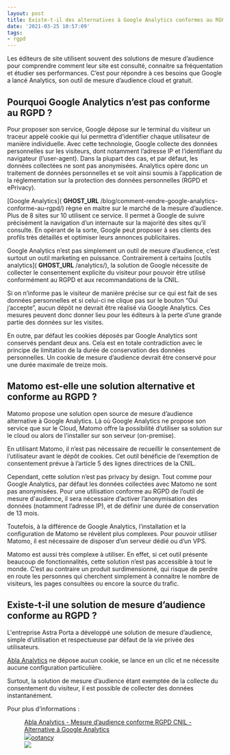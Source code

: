 ```yaml
---
layout: post
title: Existe-t-il des alternatives à Google Analytics conformes au RGPD ?
date: '2021-03-25 10:57:09'
tags:
- rgpd
---
```


Les éditeurs de site utilisent souvent des solutions de mesure d’audience pour comprendre comment leur site est consulté, connaitre sa fréquentation et étudier ses performances. C’est pour répondre à ces besoins que Google a lancé Analytics, son outil de mesure d’audience cloud et gratuit.

## Pourquoi Google Analytics n’est pas conforme au RGPD ?  

Pour proposer son service, Google dépose sur le terminal du visiteur un traceur appelé cookie qui lui permettra d’identifier chaque utilisateur de manière individuelle. Avec cette technologie, Google collecte des données personnelles sur les visiteurs, dont notamment l’adresse IP et l’identifiant du navigateur (l’user-agent). Dans la plupart des cas, et par défaut, les données collectées ne sont pas anonymisées. Analytics opère donc un traitement de données personnelles et se voit ainsi soumis à l’application de la réglementation sur la protection des données personnelles (RGPD et ePrivacy).

[Google Analytics]( __GHOST_URL__ /blog/comment-rendre-google-analytics-conforme-au-rgpd/) règne en maitre sur le marché de la mesure d’audience. Plus de 8 sites sur 10 utilisent ce service. Il permet à Google de suivre précisément la navigation d’un internaute sur la majorité des sites qu’il consulte. En opérant de la sorte, Google peut proposer à ses clients des profils très détaillés et optimiser leurs annonces publicitaires.

Google Analytics n’est pas simplement un outil de mesure d’audience, c’est surtout un outil marketing en puissance. Contrairement à certains [outils analytics]( __GHOST_URL__ /analytics/), la solution de Google nécessite de collecter le consentement explicite du visiteur pour pouvoir être utilisé conformément au RGPD et aux recommandations de la CNIL.

Si on n’informe pas le visiteur de manière précise sur ce qui est fait de ses données personnelles et si celui-ci ne clique pas sur le bouton “Oui j’accepte”, aucun dépôt ne devrait être réalisé via Google Analytics. Ces mesures peuvent donc donner lieu pour les éditeurs à la perte d’une grande partie des données sur les visites.

En outre, par défaut les cookies déposés par Google Analytics sont conservés pendant deux ans. Cela est en totale contradiction avec le principe de limitation de la durée de conservation des données personnelles. Un cookie de mesure d’audience devrait être conservé pour une durée maximale de treize mois.

## Matomo est-elle une solution alternative et conforme au RGPD ?

Matomo propose une solution open source de mesure d’audience alternative à Google Analytics. Là où Google Analytics ne propose son service que sur le Cloud, Matomo offre la possibilité d’utiliser sa solution sur le cloud ou alors de l’installer sur son serveur (on-premise).

En utilisant Matomo, il n’est pas nécessaire de recueillir le consentement de l’utilisateur avant le dépôt de cookies. Cet outil bénéficie de l’exemption de consentement prévue à l’article 5 des lignes directrices de la CNIL.

Cependant, cette solution n’est pas privacy by design. Tout comme pour Google Analytics, par défaut les données collectées avec Matomo ne sont pas anonymisées. Pour une utilisation conforme au RGPD de l’outil de mesure d'audience, il sera nécessaire d’activer l’anonymisation des données (notamment l’adresse IP), et de définir une durée de conservation de 13 mois.

Toutefois, à la différence de Google Analytics, l’installation et la configuration de Matomo se révèlent plus complexes. Pour pouvoir utiliser Matomo, il est nécessaire de disposer d’un serveur dédié ou d’un VPS.

Matomo est aussi très complexe à utiliser. En effet, si cet outil présente beaucoup de fonctionnalités, cette solution n’est pas accessible à tout le monde. C’est au contraire un produit surdimensionné, qui risque de perdre en route les personnes qui cherchent simplement à connaitre le nombre de visiteurs, les pages consultées ou encore la source du trafic.

## Existe-t-il une solution de mesure d’audience conforme au RGPD ?

L'entreprise Astra Porta a développé une solution de mesure d’audience, simple d’utilisation et respectueuse par défaut de la vie privée des utilisateurs.

[Abla Analytics](https://abla.io/) ne dépose aucun cookie, se lance en un clic et ne nécessite aucune configuration particulière.

Surtout, la solution de mesure d’audience étant exemptée de la collecte du consentement du visiteur, il est possible de collecter des données instantanément.

Pour plus d’informations :

<figure class="kg-card kg-bookmark-card"><a class="kg-bookmark-container" href="https://abla.io/"><div class="kg-bookmark-content">
<div class="kg-bookmark-title">Abla Analytics - Mesure d’audience conforme RGPD CNIL - Alternative à Google Analytics</div>
<div class="kg-bookmark-description"></div>
<div class="kg-bookmark-metadata">
<img class="kg-bookmark-icon" src="https://abla.io/assets/images/icons/fav*32.png"><span class="kg-bookmark-author">ootancy</span>
</div>
</div>
<div class="kg-bookmark-thumbnail"><img src="https://abla.io/images/logo.svg"></div></a></figure>

